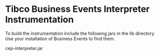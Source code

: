 # Tibco Business Events Interpreter Instrumentation

To build the instrumentation include the following jars in the lib directory.  Use your installation of Business Events to find them. 
   
cep-interpreter.jar   

